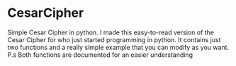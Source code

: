 # CesarCipher
Simple Cesar Cipher in python.
I made this easy-to-read version of the Cesar Cipher for who just started programming in python.
It contains just two functions and a really simple example that you can modify as you want.
P.s Both functions are documented for an easier understanding
